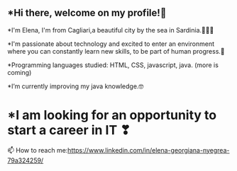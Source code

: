 ## *Hi there, welcome on my profile!👋

*I'm Elena, I'm from Cagliari,a beautiful city by the sea in Sardinia.🌊🌊🌊

*I'm passionate about technology and excited to enter an environment where you can constantly learn new skills, to be part of human progress.🤩

*Programming languages studied: HTML, CSS, javascript, java. (more is coming)

*I’m currently improving my java knowledge.🤓

# *I am looking for an opportunity to start a career in IT ❣

📫 How to reach me:https://www.linkedin.com/in/elena-georgiana-nyegrea-79a324259/

<!--
**HeelenaIT/HeelenaIT** is a ✨ _special_ ✨ repository because its `README.md` (this file) appears on your GitHub profile.

-->
